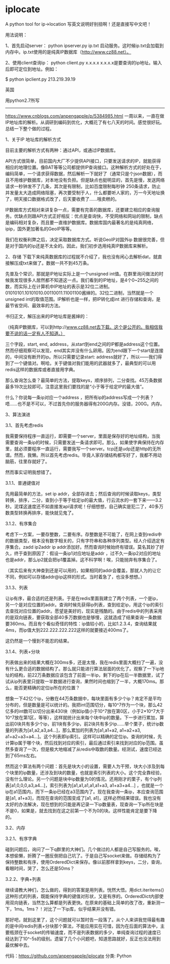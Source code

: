 # iplocate
A python tool for ip->location
写英文说明好别扭啊！还是直接写中文吧！

用法说明：

1、首先启动server：
python ipserver.py ip.txt
启动服务。这时候ip.txt会加载到内存中。ip.txt使用的是纯真IP数据库（http://www.cz88.net）。

2、使用client查询ip：
python client.py x.x.x.x
x.x.x.x是要查询的ip地址。输入后即可定位到地址。例如：

$ python ipclient.py 213.219.39.19

英国



用python2.7所写


-------------------------------------------------
https://www.cnblogs.com/anpengapple/p/5384985.html
一周以来，一直在做 IP地址库的解析。从调研到编码到优化，大概花了有七八天的时间。感觉很好玩。总结一下整个做的过程。

1、关于IP 地址库的解析方式

目前主要的解析方式有两种：通过API，或通过IP数据库。

API方式很简单，目前国内大厂不少提供API接口，只要发送请求的IP，就能获得相应的地理位置。像BAT等等公司都提供IP查询接口。这种解析方式的好处在于，编码简单，一个请求获得数据，然后解析一下就好了（通常只是个json数据），而且不用维护数据库，对本地没有负担。但是缺点也挺明显的，首先是慢，发送网络请求一秒钟发不了几条，其次是有限制，比如百度限制每秒钟 250条请求，防止并发量太大造成网络阻塞，再次要受制于人，什么都要听人家的，万一今天地址换了，明天接口数据格式改了，后天要收费了……哦卖糕的。

IP数据库方式相对来讲复杂一点，需要有完善的数据库，还要建立相应的查询服务。优缺点则跟API方式正好相反：优点是查询快，不受网络和网站的限制，缺点是编码相对复杂，而且要一直维护数据库。数据库国内最著名的是纯真网络，ipip，国外更加著名的GeoIP等等。

我们在权衡利弊之后，决定采取数据库方式。听说GeoIP对国外ip 数据很完善，但是对于国内的ip还是不太全的。因此，我们初步选用纯真IP数据库来解析。

2、存储
下载下来纯真数据库的过程就不介绍了，我也没有闲心去解析dat，就直接解压成txt来做了。数据一共不到45万条。

先普及个常识，那就是IP地址实际上是一个unsigned int值。在群里询问做法的时候我发现很多人居然都不知道这一点。我们看到的IP地址，是4个0~255之间的数，而实际上在计算机中IP地址的表示是32位二进制。 01010101.10101010.00110011.11001100酱婶的。32位二进制，当然就是一个unsigned int的取值范围。IP解析也是一样，把IP转化成int 进行存储和查询，是最节省空间、最效率的方法。

书归正文，解压出来的IP地址库是酱婶的：

（纯真IP数据库，可以到http://www.cz88.net去下载。这个是公开的。我相信我要不说的话一定有人不知道。）

三个字段，start, end, address，从start到end之间的IP都是address这个位置。然而仔细观察可以发现，end其实并没有什么卵用。因为end跟下一个start是连接的，中间没有断开的ip。所以只需要记录start: address就好了，所以——我们得到了一个键值对。啊哈，关于键值对我们能用的武器就多了，最典型的可以用redis这样的数据库或者直接用字典。

那么查询怎么查？最简单的方法，提取keys，顺序排列，二分查找。45万条数据最多19次比较即可。注意这里我们要找的是“小于等于给定IP的最大值”。

什么？你说每一条ip对应一个address ，把所有ip的address写成一个列表？唔……也不是不可以，不过首先你的服务器得有200G内存。没错，200G。内存。

3、算法演进

3.1、首先考虑redis

我需要保持程序一直运行，即需要一个server，里面是保存好的地址结构，当我需要查询一条ip的时候，只需要发送一条请求即可。那么，如果使字典保持在内存里，就必须要程序一直运行，需要我写一个server。tcp还是udp还是http的无所谓。然而，我懒。所以首先考虑redis。毕竟人家存储结构都写好了，我都不用动脑筋，往里存就好了。

然而事实证明我想错了。

3.1.1、普通键值对

先用最简单的方法，set ip addr，全部存进去；然后查询的时候读取keys，类型转换，排序，二分，查到小于等于给定ip的最大值，行云流水的一套下来——3.2秒。泥煤这速度还不如直接发api请求呢！仔细想想，自己确实是犯二了，40多万数类型转换再排序，能快就见鬼了。

3.1.2、有序集合

考虑下一方案，一要存整数，二要有序。存整数是不可能了，在网上查到redis中的数据类型，根本没有数字相关的，只有字符串和各种序列类型。经人介绍选定有序集合。zadd ip2addr ip addr添加好。然而查询时候始终有错误。莫名其妙了好久，终于查到原因了：假设一条ip1对应地址是addr ，过不久一条ip2对应的地址也是addr，那么ip2就会把ip1覆盖掉。这不科学啊！唉，只能抛弃有序集合了。

（其实后来有大神查到还是可以用的，如果相同的addr会覆盖，那就人为的让它不同，例如可以存储addr@ip这样的形式。当时着急了，也没多想想。）

3.1.3、列表

让ip有序，最合适的还是列表。于是在redis里面我建立了两个列表，一个是ip，另一个是对应位置的addr。查询时候先获得ip列表，查到给定ip，用这个ip的索引去查找对应位置的addr。愿望是美好的，现实是残酷的。由于redis中的列表采用的是双向链表，要获取全部40多万数据也是够慢，这就造成了结果查询一条数据要360ms。而且有个看似奇怪的特性：ip值较小的，比如1.2.3.4，查询结果就4ms，而ip值大到222.222.222.222这样的就要接近400ms了。

这仍然是一个慢到不能忍的结果。

3.1.4、列表+分块

列表做出来的结果大概在300ms多，还是太慢，我在redis里面大概扫了一遍，没有什么更合适的数据结构了。那么就只能进行算法层面的优化了。观察了一下ip地址的结构，前22万条数据应该包含了前面一半ip，剩下的ip在后一半数据里，试了试从ip列表里只提取一半数据进行查询，果然时间也缩到了一半，大概170ms。那么，能否更精确的定位ip所在的位置？

想象一下42亿个ip，分散在44万条数据中，每块里面有多少个ip？肯定不是平均分布的，但是数量是可以统计的。我把int范围切分，每10^7作为一个块，那么42亿多的int数可以切分出来430块（例如ip值小于10^7放在第0区，小于2*10^7大于10^7放在第1区，等等），这样就统计出来每个块中ip的数量。下一步进行累加，算出前0块共有多少个ip，前1块有多少ip，前2块共有多少ip……举个栗子，统计ip数量的列表为[a1,a2,a3,a4...]，那么累加的列表为[a1,a1+a2, a1+a2+a3, a1+a2+a3+a4...]。这个列表即ip索引。这样可以精确的定位ip。查询的时候，先计算ip属于哪个块，然后找到对应的索引，最后通过索引来找到对应的ip范围。虽然多查询了一次，但是极大地缩减了从redis中取数的数量。经测试，速度已经达到了65ms左右。

然而这个算法有两个问题：首先是块大小的设置，需要人为干预，块大小涉及到每个块里的ip数量，还涉及到块的数量，也就是索引列表的大小。这个完全靠经验，没有什么理论。另一个问题是块中ip数量为0的情况。还用刚才的栗子，有个ip列表[a1,0,0,0,a3,a4...]，索引列表为[a1,a1,a1,a1,a1+a3, a1+a3+a4...] ，也就是一个ip在a1范围内，而下一条ip已经在a3范围内了。现在我查询一条ip，本应查询范围是[a1, a1+a3]，而现在查询的范围变成了[a1, a1]，这样必然结果错误。我也没有太好的办法解决，现在想到的只能是再记录一下ip数量表，现查询一下ip所在块是不是0，如果是，就去找到在这之前第一个不为0的块。这样性能肯定是要下降的。

3.2、内存

3.2.1、有序字典

碰到问题后，询问了一下q群里的大神们。几个做过的人都是自己写服务的。唉，本想偷懒，折腾了一圈反倒把自己坑了。于是自己写socket来做。存储结构为了保持整数和有序，使用OrderedDict来保存。像以前那样拿到keys，二分，查询，看眼时间，哭了，怎么还是50ms？

3.2.2、字典+列表

继续请教大神们，怎么做的，得到的答案是用列表。恍然大悟。用dict.iteritems()这种形式的列表，既能保持字典的键值对形状，又是有序的。OrderedDict内部使用双向链表，当然怎么算都是列表更快。在原来的基础上简单的改了改，重新测一下，1ms。1ms？！对比了一下ip库，似乎结果并没有错。

 

那好吧，就到这里了，这个问题就可以暂时告一段落了。从个人来讲我觉得最有趣的是中间redis列表+分块那个算法，不能应用实在可惜，因为在后面的算法中，主要瓶颈在于socket的传输速度，而不是列表数据的多少，单纯查询过程的速度已经达到了10^-5s的级别。遗留了几个小问题吧，知道思路就好，反正也没法用到最优解中去。

代码：https://github.com/anpengapple/iplocate
分类: Python
